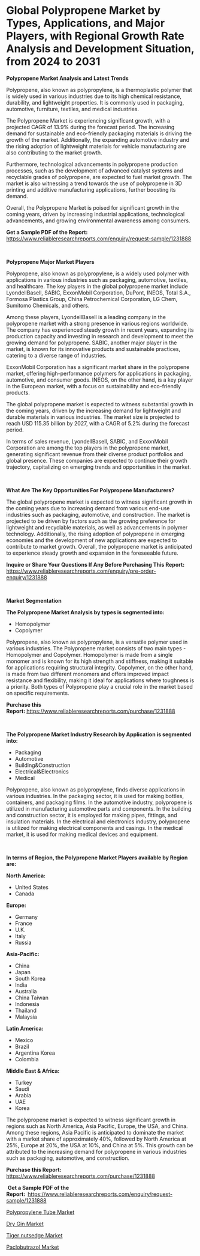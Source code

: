 <p><h1>Global Polypropene Market by Types, Applications, and Major Players, with Regional Growth Rate Analysis and Development Situation, from 2024 to 2031</h1></p><p><strong>Polypropene Market Analysis and Latest Trends</strong></p>
<p><p>Polypropene, also known as polypropylene, is a thermoplastic polymer that is widely used in various industries due to its high chemical resistance, durability, and lightweight properties. It is commonly used in packaging, automotive, furniture, textiles, and medical industries.</p><p>The Polypropene Market is experiencing significant growth, with a projected CAGR of 13.9% during the forecast period. The increasing demand for sustainable and eco-friendly packaging materials is driving the growth of the market. Additionally, the expanding automotive industry and the rising adoption of lightweight materials for vehicle manufacturing are also contributing to the market growth.</p><p>Furthermore, technological advancements in polypropene production processes, such as the development of advanced catalyst systems and recyclable grades of polypropene, are expected to fuel market growth. The market is also witnessing a trend towards the use of polypropene in 3D printing and additive manufacturing applications, further boosting its demand.</p><p>Overall, the Polypropene Market is poised for significant growth in the coming years, driven by increasing industrial applications, technological advancements, and growing environmental awareness among consumers.</p></p>
<p><strong>Get a Sample PDF of the Report:&nbsp;</strong> <a href="https://www.reliableresearchreports.com/enquiry/request-sample/1231888">https://www.reliableresearchreports.com/enquiry/request-sample/1231888</a></p>
<p>&nbsp;</p>
<p><strong>Polypropene Major Market Players</strong></p>
<p><p>Polypropene, also known as polypropylene, is a widely used polymer with applications in various industries such as packaging, automotive, textiles, and healthcare. The key players in the global polypropene market include LyondellBasell, SABIC, ExxonMobil Corporation, DuPont, INEOS, Total S.A., Formosa Plastics Group, China Petrochemical Corporation, LG Chem, Sumitomo Chemicals, and others.</p><p>Among these players, LyondellBasell is a leading company in the polypropene market with a strong presence in various regions worldwide. The company has experienced steady growth in recent years, expanding its production capacity and investing in research and development to meet the growing demand for polypropene. SABIC, another major player in the market, is known for its innovative products and sustainable practices, catering to a diverse range of industries.</p><p>ExxonMobil Corporation has a significant market share in the polypropene market, offering high-performance polymers for applications in packaging, automotive, and consumer goods. INEOS, on the other hand, is a key player in the European market, with a focus on sustainability and eco-friendly products.</p><p>The global polypropene market is expected to witness substantial growth in the coming years, driven by the increasing demand for lightweight and durable materials in various industries. The market size is projected to reach USD 115.35 billion by 2027, with a CAGR of 5.2% during the forecast period.</p><p>In terms of sales revenue, LyondellBasell, SABIC, and ExxonMobil Corporation are among the top players in the polypropene market, generating significant revenue from their diverse product portfolios and global presence. These companies are expected to continue their growth trajectory, capitalizing on emerging trends and opportunities in the market.</p></p>
<p>&nbsp;</p>
<p><strong>What Are The Key Opportunities For Polypropene Manufacturers?</strong></p>
<p><p>The global polypropene market is expected to witness significant growth in the coming years due to increasing demand from various end-use industries such as packaging, automotive, and construction. The market is projected to be driven by factors such as the growing preference for lightweight and recyclable materials, as well as advancements in polymer technology. Additionally, the rising adoption of polypropene in emerging economies and the development of new applications are expected to contribute to market growth. Overall, the polypropene market is anticipated to experience steady growth and expansion in the foreseeable future.</p></p>
<p><strong>Inquire or Share Your Questions If Any Before Purchasing This Report:</strong> <a href="https://www.reliableresearchreports.com/enquiry/pre-order-enquiry/1231888">https://www.reliableresearchreports.com/enquiry/pre-order-enquiry/1231888</a></p>
<p>&nbsp;</p>
<p><strong>Market Segmentation</strong></p>
<p><strong>The Polypropene Market Analysis by types is segmented into:</strong></p>
<p><ul><li>Homopolymer</li><li>Copolymer</li></ul></p>
<p><p>Polypropene, also known as polypropylene, is a versatile polymer used in various industries. The Polypropene market consists of two main types - Homopolymer and Copolymer. Homopolymer is made from a single monomer and is known for its high strength and stiffness, making it suitable for applications requiring structural integrity. Copolymer, on the other hand, is made from two different monomers and offers improved impact resistance and flexibility, making it ideal for applications where toughness is a priority. Both types of Polypropene play a crucial role in the market based on specific requirements.</p></p>
<p><strong>Purchase this Report:&nbsp;</strong><a href="https://www.reliableresearchreports.com/purchase/1231888">https://www.reliableresearchreports.com/purchase/1231888</a></p>
<p>&nbsp;</p>
<p><strong>The Polypropene Market Industry Research by Application is segmented into:</strong></p>
<p><ul><li>Packaging</li><li>Automotive</li><li>Building&Construction</li><li>Electrical&Electronics</li><li>Medical</li></ul></p>
<p><p>Polypropene, also known as polypropylene, finds diverse applications in various industries. In the packaging sector, it is used for making bottles, containers, and packaging films. In the automotive industry, polypropene is utilized in manufacturing automotive parts and components. In the building and construction sector, it is employed for making pipes, fittings, and insulation materials. In the electrical and electronics industry, polypropene is utilized for making electrical components and casings. In the medical market, it is used for making medical devices and equipment.</p></p>
<p>&nbsp;</p>
<p><strong>In terms of Region, the Polypropene Market Players available by Region are:</strong></p>
<p>
    <p> <strong> North America: </strong>
        <ul>
            <li>United States</li>
            <li>Canada</li>
        </ul>
        </p> 
    <p> <strong> Europe: </strong>
        <ul>
            <li>Germany</li>
            <li>France</li>
            <li>U.K.</li>
            <li>Italy</li>
            <li>Russia</li>
        </ul>
        </p> 
    <p> <strong> Asia-Pacific: </strong>
        <ul>
            <li>China</li>
            <li>Japan</li>
            <li>South Korea</li>
            <li>India</li>
            <li>Australia</li>
            <li>China Taiwan</li>
            <li>Indonesia</li>
            <li>Thailand</li>
            <li>Malaysia</li>
        </ul>
        </p> 
    <p> <strong> Latin America: </strong>
        <ul>
            <li>Mexico</li>
            <li>Brazil</li>
            <li>Argentina Korea</li>
            <li>Colombia</li>
        </ul>
        </p> 
    <p> <strong> Middle East & Africa: </strong>
        <ul>
            <li>Turkey</li>
            <li>Saudi</li>
            <li>Arabia</li>
            <li>UAE</li>
            <li>Korea</li>
        </ul>
    </p>
    </p>
<p><p>The polypropene market is expected to witness significant growth in regions such as North America, Asia Pacific, Europe, the USA, and China. Among these regions, Asia Pacific is anticipated to dominate the market with a market share of approximately 40%, followed by North America at 25%, Europe at 20%, the USA at 10%, and China at 5%. This growth can be attributed to the increasing demand for polypropene in various industries such as packaging, automotive, and construction.</p></p>
<p><strong>Purchase this Report: </strong><a href="https://www.reliableresearchreports.com/purchase/1231888">https://www.reliableresearchreports.com/purchase/1231888</a></p>
<p>&nbsp;<strong>Get a Sample PDF of the Report:&nbsp;&nbsp;</strong><a href="https://www.reliableresearchreports.com/enquiry/request-sample/1231888">https://www.reliableresearchreports.com/enquiry/request-sample/1231888</a></p>
<p><strong></strong></p>
<p><p><a href="https://github.com/juancolorado15/Market-Research-Report-List-1/blob/main/polypropylene-tube-market.md">Polypropylene Tube Market</a></p><p><a href="https://issuu.com/reportprime-2/docs/dry-gin-market-size-2030.pptx">Dry Gin Market</a></p><p><a href="https://issuu.com/reportprime-2/docs/tiger-nutsedge-market-size-2030.pptx">Tiger nutsedge Market</a></p><p><a href="https://github.com/dx0328/Market-Research-Report-List-1/blob/main/paclobutrazol-market.md">Paclobutrazol Market</a></p></p>
